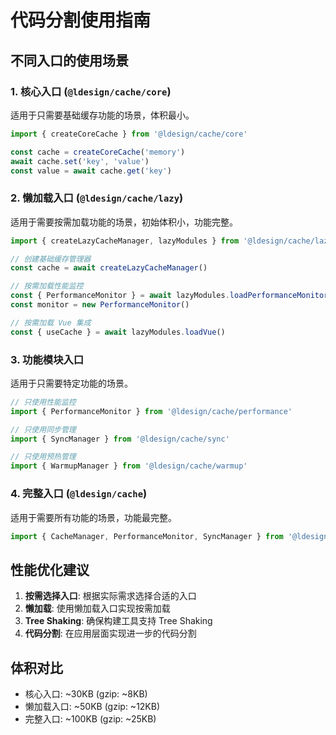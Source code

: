 # 代码分割使用指南

## 不同入口的使用场景

### 1. 核心入口 (`@ldesign/cache/core`)
适用于只需要基础缓存功能的场景，体积最小。

```typescript
import { createCoreCache } from '@ldesign/cache/core'

const cache = createCoreCache('memory')
await cache.set('key', 'value')
const value = await cache.get('key')
```

### 2. 懒加载入口 (`@ldesign/cache/lazy`)
适用于需要按需加载功能的场景，初始体积小，功能完整。

```typescript
import { createLazyCacheManager, lazyModules } from '@ldesign/cache/lazy'

// 创建基础缓存管理器
const cache = await createLazyCacheManager()

// 按需加载性能监控
const { PerformanceMonitor } = await lazyModules.loadPerformanceMonitor()
const monitor = new PerformanceMonitor()

// 按需加载 Vue 集成
const { useCache } = await lazyModules.loadVue()
```

### 3. 功能模块入口
适用于只需要特定功能的场景。

```typescript
// 只使用性能监控
import { PerformanceMonitor } from '@ldesign/cache/performance'

// 只使用同步管理
import { SyncManager } from '@ldesign/cache/sync'

// 只使用预热管理
import { WarmupManager } from '@ldesign/cache/warmup'
```

### 4. 完整入口 (`@ldesign/cache`)
适用于需要所有功能的场景，功能最完整。

```typescript
import { CacheManager, PerformanceMonitor, SyncManager } from '@ldesign/cache'
```

## 性能优化建议

1. **按需选择入口**: 根据实际需求选择合适的入口
2. **懒加载**: 使用懒加载入口实现按需加载
3. **Tree Shaking**: 确保构建工具支持 Tree Shaking
4. **代码分割**: 在应用层面实现进一步的代码分割

## 体积对比

- 核心入口: ~30KB (gzip: ~8KB)
- 懒加载入口: ~50KB (gzip: ~12KB)
- 完整入口: ~100KB (gzip: ~25KB)
